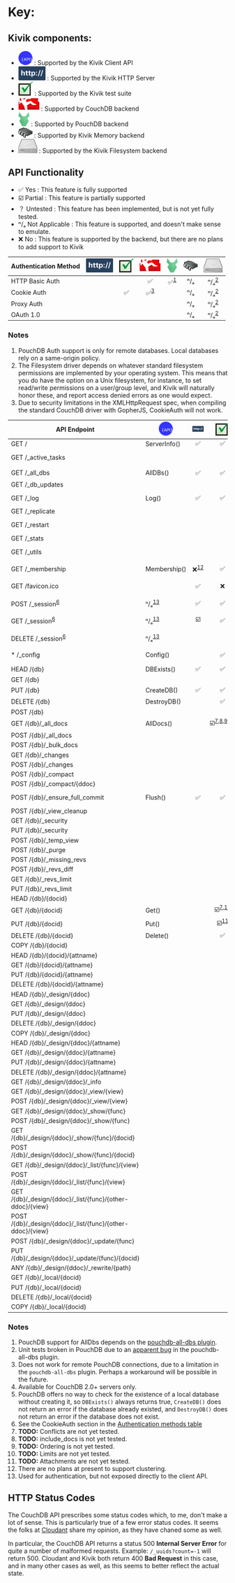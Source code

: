 # Key:

## Kivik components:

- ![Kivik API](images/api.png) : Supported by the Kivik Client API
- ![Kivik HTTP Server](images/http.png) : Supported by the Kivik HTTP Server
- ![Kivik Test Suite](images/tests.png) : Supported by the Kivik test suite
- ![CouchDB Logo](images/couchdb.png) : Supported by CouchDB backend
- ![PouchDB Logo](images/pouchdb.png) : Supported by PouchDB backend
- ![Memory Driver](images/memory.png) : Supported by Kivik Memory backend
- ![Filesystem Driver](images/filesystem.png) : Supported by the Kivik Filesystem backend

## API Functionality

- ✅ Yes : This feature is fully supported
- ☑️ Partial : This feature is partially supported
- ？ Untested : This feature has been implemented, but is not yet fully tested.
- ⁿ/ₐ Not Applicable : This feature is supported, and doesn't make sense to emulate.
- ❌ No : This feature is supported by the backend, but there are no plans to add support to Kivik

<a name="authTable">

| Authentication Method | ![Kivik HTTP Server](images/http.png) | ![Kivik Test Suite](images/tests.png) | ![CouchDB](images/couchdb.png) | ![PouchDB](images/pouchdb.png) | ![Memory Driver](images/memory.png) | ![Filesystem Driver](images/filesystem.png) |
|--------------|:-------------------------------------:|:-------------------------------------:|:------------------------------:|:------------------------------:|:-----------------------------------:|:------------------------------------------:|
| HTTP Basic Auth    |    |    | ✅ | ✅<sup>[1](#pouchDbAuth)</sup> | ⁿ/ₐ | ⁿ/ₐ<sup>[2](#fsAuth)</sup>
| Cookie Auth        |    | ✅ | ✅<sup>[3](#couchGopherJSAuth)</sup> |    | ⁿ/ₐ | ⁿ/ₐ<sup>[2](#fsAuth)</sup>
| Proxy Auth         |    |    |    |    | ⁿ/ₐ | ⁿ/ₐ<sup>[2](#fsAuth)</sup>
| OAuth 1.0          |    |    |    |    | ⁿ/ₐ | ⁿ/ₐ<sup>[2](#fsAuth)</sup>

### Notes

1. <a name="pouchDbAuth"> PouchDB Auth support is only for remote databases. Local databases rely on a same-origin policy.
2. <a name="fsAuth">The Filesystem driver depends on whatever standard filesystem permissions are implemented by your operating system. This means that you do have the option on a Unix filesystem, for instance, to set read/write permissions on a user/group level, and Kivik will naturally honor these, and report access denied errors as one would expect.
3. <a name="couchGopherJSAuth">Due to security limitations in the XMLHttpRequest spec, when compiling the standard CouchDB driver with GopherJS, CookieAuth will not work.

| API Endpoint | ![Kivik API](images/api.png) | ![Kivik HTTP Server](images/http.png) | ![Kivik Test Suite](images/tests.png) | ![CouchDB](images/couchdb.png) | ![PouchDB](images/pouchdb.png) | ![Memory Driver](images/memory.png) | ![Filesystem Driver](images/filesystem.png) |
|--------------|------------------------------|:-------------------------------------:|:-------------------------------------:|:------------------------------:|:------------------------------:|:-----------------------------------:|:------------------------------------------:|
| GET /        | ServerInfo()                 | ✅ | ✅ | ✅ | ✅ | ✅ | ✅ |
| GET /_active_tasks |                        |    |    |    | ⁿ/ₐ | ⁿ/ₐ | ⁿ/ₐ |
| GET /_all_dbs      | AllDBs()               | ✅ | ✅ | ✅ | ☑️<sup>[1](#pouchAllDbs1),[2](#pouchAllDbs2),[3](pouchAllDbs3)</sup> | ✅ | ✅
| GET /_db_updates
| GET /_log          | Log()                  | ✅ | ✅ | ✅ | ⁿ/ₐ | ⁿ/ₐ | ⁿ/ₐ |
| GET /_replicate
| GET /_restart      |                        |    |    |    | ⁿ/ₐ | ⁿ/ₐ | ⁿ/ₐ |
| GET /_stats
| GET /_utils        |                        |    |    |    | ⁿ/ₐ | ⁿ/ₐ | ⁿ/ₐ |
| GET /_membership   | Membership()           | ❌<sup>[12](#kivikCluster)</sup> | ✅ | ✅<sup>[4](#couchMembership)</sup> | ⁿ/ₐ | ⁿ/ₐ | ⁿ/ₐ
| GET /favicon.ico   |                        | ✅ | ❌ | ❌ | ⁿ/ₐ | ⁿ/ₐ | ⁿ/ₐ |
| POST /_session<sup>[6](#cookieAuth)</sup> | ⁿ/ₐ<sup>[13](#getSession)</sup> | ✅ | ✅ | ✅ | ⁿ/ₐ | ⁿ/ₐ | ⁿ/ₐ |
| GET /_session<sup>[6](#cookieAuth)</sup> | ⁿ/ₐ<sup>[13](#getSession)</sup> | ☑️ | ✅ | ✅ | ⁿ/ₐ | ⁿ/ₐ | ⁿ/ₐ |
| DELETE /_session<sup>[6](#cookieAuth)</sup> | ⁿ/ₐ<sup>[13](#getSession)</sup> |  |    | ✅ | ⁿ/ₐ | ⁿ/ₐ | ⁿ/ₐ |
| * /_config         | Config()               |    | ✅ | ✅ | ⁿ/ₐ | ⁿ/ₐ | ⁿ/ₐ |
| HEAD /{db}         | DBExists()             | ✅ | ✅ | ✅ | ✅<sup>[5](#pouchDBExists)</sup> | ✅ | ✅
| GET /{db}
| PUT /{db}          | CreateDB()             | ✅ | ✅ | ✅ | ✅<sup>[5](#pouchDBExists)</sup> | ✅ | ✅
| DELETE /{db}       | DestroyDB()            |    | ✅ | ✅ | ✅<sup>[5](#pouchDBExists)</sup> | ✅ | ✅
| POST /{db}
| GET /{db}/_all_docs | AllDocs()             |    | ☑️<sup>[7](#todoConflicts),[8](#todoIncludeDocs),[9](#todoOrdering),[10](#todoLimit)</sup> | ✅ | ？ | ？ |
| POST /{db}/_all_docs
| POST /{db}/_bulk_docs
| GET /{db}/_changes
| POST /{db}/_changes
| POST /{db}/_compact
| POST /{db}/_compact/{ddoc}
| POST /{db}/_ensure_full_commit | Flush()    | ✅ | ✅ | ✅ | ⁿ/ₐ | ⁿ/ₐ |    |
| POST /{db}/_view_cleanup
| GET /{db}/_security
| PUT /{db}/_security
| POST /{db}/_temp_view
| POST /{db}/_purge
| POST /{db}/_missing_revs
| POST /{db}/_revs_diff
| GET /{db}/_revs_limit
| PUT /{db}/_revs_limit
| HEAD /{db}/{docid}
| GET /{db}/{docid}   | Get()                 |    | ☑️<sup>[7](#todoConflicts),[11](#todoAttachments)</sup> | ✅ |
| PUT /{db}/{docid}   | Put()                 |    | ☑️<sup>[11](#todoAttachments)</sup> | ✅ |
| DELETE /{db}/{docid}| Delete()              |    | ✅ | ✅ |
| COPY /{db}/{docid}
| HEAD /{db}/{docid}/{attname}
| GET /{db}/{docid}/{attname}
| PUT /{db}/{docid}/{attname}
| DELETE /{db}/{docid}/{attname}
| HEAD /{db}/_design/{ddoc}
| GET /{db}/_design/{ddoc}
| PUT /{db}/_design/{ddoc}
| DELETE /{db}/_design/{ddoc}
| COPY /{db}/_design/{ddoc}
| HEAD /{db}/_design/{ddoc}/{attname}
| GET /{db}/_design/{ddoc}/{attname}
| PUT /{db}/_design/{ddoc}/{attname}
| DELETE /{db}/_design/{ddoc}/{attname}
| GET /{db}/_design/{ddoc}/_info
| GET /{db}/_design/{ddoc}/_view/{view}
| POST /{db}/_design/{ddoc}/_view/{view}
| GET /{db}/_design/{ddoc}/_show/{func}
| POST /{db}/_design/{ddoc}/_show/{func}
| GET /{db}/_design/{ddoc}/_show/{func}/{docid}
| POST /{db}/_design/{ddoc}/_show/{func}/{docid}
| GET /{db}/_design/{ddoc}/_list/{func}/{view}
| POST /{db}/_design/{ddoc}/_list/{func}/{view}
| GET /{db}/_design/{ddoc}/_list/{func}/{other-ddoc}/{view}
| POST /{db}/_design/{ddoc}/_list/{func}/{other-ddoc}/{view}
| POST /{db}/_design/{ddoc}/_update/{func}
| PUT /{db}/_design/{ddoc}/_update/{func}/{docid}
| ANY /{db}/_design/{ddoc}/_rewrite/{path}
| GET /{db}/_local/{docid}
| PUT /{db}/_local/{docid}
| DELETE /{db}/_local/{docid}
| COPY /{db}/_local/{docid}

### Notes

1. <a name="pouchAllDbs1"> PouchDB support for AllDbs depends on the [pouchdb-all-dbs plugin](https://github.com/nolanlawson/pouchdb-all-dbs).
2. <a name="pouchAllDbs2"> Unit tests broken in PouchDB due to an [apparent bug](https://github.com/nolanlawson/pouchdb-all-dbs/issues/25) in the pouchdb-all-dbs plugin.
3. <a name="pouchAllDbs3"> Does not work for remote PouchDB connections, due to a limitation in the `pouchdb-all-dbs` plugin. Perhaps a workaround will be possible in the future.
4. <a name="couchMembership"> Available for CouchDB 2.0+ servers only.
5. <a name="pouchDBExists"> PouchDB offers no way to check for the existence of
 a local database without creating it, so `DBExists()` always returns true,
 `CreateDB()` does not return an error if the database already existed, and
 `DestroyDB()` does not return an error if the database does not exist.
6. <a name="cookieAuth"> See the CookieAuth section in the [Authentication methods table](#authTable)
7. <a name="todoConflicts"> **TODO:** Conflicts are not yet tested.
8. <a name="todoIncludeDocs"> **TODO:** include_docs is not yet tested.
9. <a name="todoOrdering"> **TODO:** Ordering is not yet tested.
10. <a name="todoLimit"> **TODO:** Limits are not yet tested.
11. <a name="todoAttachments"> **TODO:** Attachments are not yet tested.
12. <a name="kivikCluster"> There are no plans at present to support clustering.
13. <a name="getSession"> Used for authentication, but not exposed directly to the client API.

## HTTP Status Codes

The CouchDB API prescribes some status codes which, to me, don't make a lot of
sense. This is particularly true of a few error status codes. It seems the folks
at [Cloudant](https://cloudant.com/) share my opinion, as they have chaned some
as well.

In particular, the CouchDB API returns a status 500 **Internal Server Error** for
quite a number of malformed requests.  Example: `/_uuids?count=-1` will return
500.  Cloudant and Kivik both return 400 **Bad Request** in this case, and in
many other cases as well, as this seems to better reflect the actual state.
